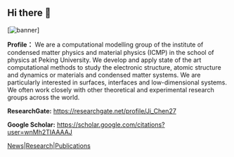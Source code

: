 ## Hi there 👋

[![banner](https://faculty.pku.edu.cn/_resources/group1/M00/00/29/cxv0A2Mix8KAGcCXAAb0bQHkqzg137.jpg)]

**Profile：**
We are a computational modelling group of the institute of condensed matter physics and material physics (ICMP) in the school of physics at Peking University. We develop and apply state of the art computational methods to study the electronic structure, atomic structure and dynamics or materials and condensed matter systems. We are particularly interested in surfaces, interfaces and low-dimensional systems. We often work closely with other theoretical and experimental research groups across the world.

**ResearchGate:**
https://researchgate.net/profile/Ji_Chen27

**Google Scholar:**
https://scholar.google.com/citations?user=wnMh2TIAAAAJ

[News](https://faculty.pku.edu.cn/chenji/en/zdylm/41012/list/index.htm)|[Research](https://faculty.pku.edu.cn/chenji/en/zdylm/41013/list/index.htm)|[Publications](https://faculty.pku.edu.cn/chenji/en/zdylm/41019/list/index.htm)
